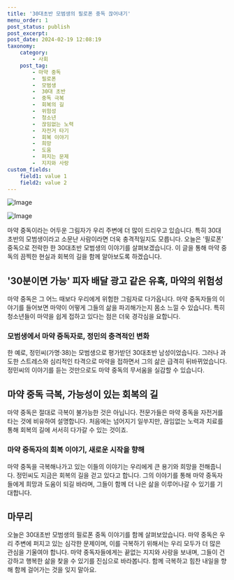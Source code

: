 ```yaml
---
title: '30대초반 모범생의 필로폰 중독 끊어내기'
menu_order: 1
post_status: publish
post_excerpt: 
post_date: 2024-02-19 12:08:19
taxonomy:
    category:
        - 사회
    post_tag:
        - 마약 중독
        -  필로폰
        -  모범생
        -  30대 초반
        -  중독 극복
        -  회복의 길
        -  위험성
        -  청소년
        -  끊임없는 노력
        -  자전거 타기
        -  회복 이야기
        -  희망
        -  도움
        -  퍼지는 문제
        -  지지와 사랑
custom_fields:
    field1: value 1
    field2: value 2
---
```


![Image](https://imgnews.pstatic.net/image/421/2024/02/13/0007347144_001_20240213084908850.jpg?type=w647)

![Image](https://imgnews.pstatic.net/image/421/2024/02/13/0007347144_002_20240213084908883.jpg?type=w647)

마약 중독이라는 어두운 그림자가 우리 주변에 더 많이 드리우고 있습니다. 특히 30대 초반의 모범생이라고 소문난 사람이라면 더욱 충격적일지도 모릅니다. 오늘은 '필로폰' 중독으로 전락한 한 30대초반 모범생의 이야기를 살펴보겠습니다. 이 글을 통해 마약 중독의 끔찍한 현실과 회복의 길을 함께 알아보도록 하겠습니다.
## '30분이면 가능' 피자 배달 광고 같은 유혹, 마약의 위험성
마약 중독은 그 어느 때보다 우리에게 위험한 그림자로 다가옵니다. 마약 중독자들의 이야기를 들어보면 마약이 어떻게 그들의 삶을 파괴해가는지 몸소 느낄 수 있습니다. 특히 청소년들이 마약을 쉽게 접하고 있다는 점은 더욱 경각심을 요합니다.
### 모범생에서 마약 중독자로, 정민의 충격적인 변화
한 예로, 정민씨(가명·38)는 모범생으로 평가받던 30대초반 남성이었습니다. 그러나 과도한 스트레스와 심리적인 타격으로 마약을 접하면서 그의 삶은 급격히 뒤바뀌었습니다. 정민씨의 이야기를 듣는 것만으로도 마약 중독의 무서움을 실감할 수 있습니다.
## 마약 중독 극복, 가능성이 있는 회복의 길
마약 중독은 절대로 극복이 불가능한 것은 아닙니다. 전문가들은 마약 중독을 자전거를 타는 것에 비유하여 설명합니다. 처음에는 넘어지기 일쑤지만, 끊임없는 노력과 치료를 통해 회복의 길에 서서히 다가갈 수 있는 것이죠.
### 마약 중독자의 회복 이야기, 새로운 시작을 향해
마약 중독을 극복해나가고 있는 이들의 이야기는 우리에게 큰 용기와 희망을 전해줍니다. 정민씨도 지금은 회복의 길을 걷고 있다고 합니다. 그의 이야기를 통해 마약 중독자들에게 희망과 도움이 되길 바라며, 그들이 함께 더 나은 삶을 이루어나갈 수 있기를 기대합니다.
## 마무리
오늘은 30대초반 모범생의 필로폰 중독 이야기를 함께 살펴보았습니다. 마약 중독은 우리 주변에 퍼지고 있는 심각한 문제이며, 이를 극복하기 위해서는 우리 모두가 더 많은 관심을 기울여야 합니다. 마약 중독자들에게는 끝없는 지지와 사랑을 보내며, 그들이 건강하고 행복한 삶을 찾을 수 있기를 진심으로 바라봅니다. 함께 극복하고 힘찬 내일을 향해 함께 걸어가는 것을 잊지 말아요.
